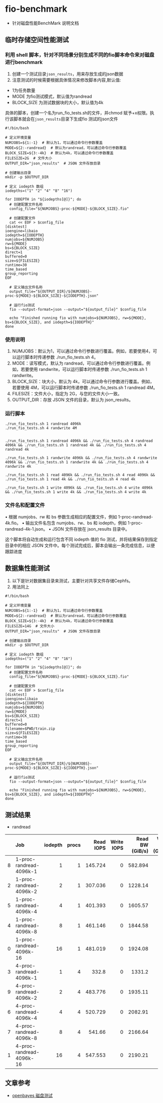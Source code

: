# fio-benchmark
- 针对磁盘性能BenchMark 说明文档



## 临时存储空间性能测试

### 利用 shell 脚本，针对不同场景分别生成不同的fio脚本命令来对磁盘进行benchmark

1. 创建一个测试目录`json_results`，用来存放生成的json数据
2. 注意测试的时候需要根据具体情况来修改脚本内容,默认值:
  - 1为任务数量
  - MODE 为fio测试模式，默认值为randread
  - BLOCK_SIZE 为测试数据块的大小，默认值为4k

具体的脚本，创建一个名为run_fio_tests.sh的文件，并chmod 赋予+x权限。执行该脚本就会在`json_results`目录下生成fio 测试的json文件

```
#!/bin/bash

# 定义环境变量
NUMJOBS=${1:-1}  # 默认为1，可以通过命令行参数覆盖
MODE=${2:-randread}  # 默认为randread，可以通过命令行参数覆盖
BLOCK_SIZE=${3:-4k}  # 默认为4k，可以通过命令行参数覆盖
FILESIZE=2G  # 文件大小
OUTPUT_DIR="json_results"  # JSON 文件存放目录

# 创建输出目录
mkdir -p $OUTPUT_DIR

# 定义 iodepth 数组
iodepths=("1" "2" "4" "8" "16")

for IODEPTH in "${iodepths[@]}"; do
  # 创建配置文件名称
  config_file="${NUMJOBS}-proc-${MODE}-${BLOCK_SIZE}.fio"

  # 创建配置文件
  cat << EOF > $config_file
[disktest]
ioengine=libaio
iodepth=${IODEPTH}
numjobs=${NUMJOBS}
rw=${MODE}
bs=${BLOCK_SIZE}
direct=1
buffered=0
size=${FILESIZE}
runtime=30
time_based
group_reporting
EOF

  # 定义输出文件名称
  output_file="${OUTPUT_DIR}/${NUMJOBS}-proc-${MODE}-${BLOCK_SIZE}-${IODEPTH}.json"

  # 运行fio测试
  fio --output-format=json --output="${output_file}" $config_file

  echo "Finished running fio with numjobs=${NUMJOBS}, rw=${MODE}, bs=${BLOCK_SIZE}, and iodepth=${IODEPTH}"
done
```


### 使用说明

1.	NUMJOBS：默认为1，可以通过命令行参数进行覆盖。例如，若要使用4，可以运行脚本时传递参数 ./run_fio_tests.sh 4。
2.	MODE：读写模式，默认为 randread，可以通过命令行参数进行覆盖。例如，若要使用 randwrite，可以运行脚本时传递参数 ./run_fio_tests.sh 1 randwrite。
3.	BLOCK_SIZE：块大小，默认为 4k，可以通过命令行参数进行覆盖。例如，若要使用 4M，可以运行脚本时传递参数 ./run_fio_tests.sh 1 randread 4M。
4.	FILESIZE：文件大小，指定为 2G，与您的文件大小一致。
5.	OUTPUT_DIR：存放 JSON 文件的目录，默认为 json_results。


### 运行脚本

```
./run_fio_tests.sh 1 randread 4096k
./run_fio_tests.sh 4 randwrite 4M


./run_fio_tests.sh 1 randread 4096k && ./run_fio_tests.sh 4 randread 4096k && ./run_fio_tests.sh 1 randread 4k && ./run_fio_tests.sh 4 randread 4k

./run_fio_tests.sh 1 randwrite 4096k && ./run_fio_tests.sh 4 randwrite 4096k && ./run_fio_tests.sh 1 randwrite 4k && ./run_fio_tests.sh 4 randwrite 4k

./run_fio_tests.sh 1 read 4096k && ./run_fio_tests.sh 4 read 4096k && ./run_fio_tests.sh 1 read 4k && ./run_fio_tests.sh 4 read 4k

./run_fio_tests.sh 1 write 4096k && ./run_fio_tests.sh 4 write 4096k && ./run_fio_tests.sh 1 write 4k && ./run_fio_tests.sh 4 write 4k
```

### 文件名和配置文件

•	根据 numjobs、rw 和 bs 参数生成相应的配置文件，例如 1-proc-randread-4k.fio。
•	输出文件名包含 numjobs、rw、bs 和 iodepth，例如 1-proc-randread-4k-1.json。
•	JSON 文件存放在 json_results 目录中。

这个脚本将自动生成和运行包含不同 iodepth 值的 fio 测试，并将结果保存到指定目录中的相应 JSON 文件中。每个测试完成后，脚本会输出一条完成信息，以便跟踪进度



## 数据集性能测试

1. 以下是针对数据集目录来测试，主要针对共享文件存储Cephfs。
2. 用法同上

```
#!/bin/bash

# 定义环境变量
NUMJOBS=${1:-1}  # 默认为1，可以通过命令行参数覆盖
MODE=${2:-randread}  # 默认为randread，可以通过命令行参数覆盖
BLOCK_SIZE=${3:-4k}  # 默认为4k，可以通过命令行参数覆盖
FILESIZE=14G  # 文件大小
OUTPUT_DIR="json_results"  # JSON 文件存放目录

# 创建输出目录
mkdir -p $OUTPUT_DIR

# 定义 iodepth 数组
iodepths=("1" "2" "4" "8" "16")

for IODEPTH in "${iodepths[@]}"; do
  # 创建配置文件名称
  config_file="${NUMJOBS}-proc-${MODE}-${BLOCK_SIZE}.fio"

  # 创建配置文件
  cat << EOF > $config_file
[disktest]
ioengine=libaio
iodepth=${IODEPTH}
numjobs=${NUMJOBS}
rw=${MODE}
bs=${BLOCK_SIZE}
direct=1
buffered=0
filename=$PWD/train.zip
size=${FILESIZE}
runtime=30
time_based
group_reporting
EOF

  # 定义输出文件名称
  output_file="${OUTPUT_DIR}/${NUMJOBS}-proc-${MODE}-${BLOCK_SIZE}-${IODEPTH}.json"

  # 运行fio测试
  fio --output-format=json --output="${output_file}" $config_file

  echo "Finished running fio with numjobs=${NUMJOBS}, rw=${MODE}, bs=${BLOCK_SIZE}, and iodepth=${IODEPTH}"
done
```


## 测试结果

- randread

|    | Job                      |   iodepth |   procs |   Read IOPS |   Write IOPS |   Read BW (GiB/s) |   Write BW (GiB/s) |
|---:|:-------------------------|----------:|--------:|------------:|-------------:|------------------:|-------------------:|
|  8 | 1-proc-randread-4096k-1  |         1 |       1 |     145.724 |            0 |           582.894 |                  0 |
|  2 | 1-proc-randread-4096k-2  |         2 |       1 |     307.036 |            0 |          1228.14  |                  0 |
|  5 | 1-proc-randread-4096k-4  |         4 |       1 |     401.393 |            0 |          1605.57  |                  0 |
|  4 | 1-proc-randread-4096k-8  |         8 |       1 |     461.146 |            0 |          1844.58  |                  0 |
|  0 | 1-proc-randread-4096k-16 |        16 |       1 |     481.019 |            0 |          1924.08  |                  0 |
|  3 | 4-proc-randread-4096k-1  |         1 |       4 |     332.8   |            0 |          1331.2   |                  0 |
|  9 | 4-proc-randread-4096k-2  |         2 |       4 |     483.776 |            0 |          1935.11  |                  0 |
|  6 | 4-proc-randread-4096k-4  |         4 |       4 |     520.729 |            0 |          2082.91  |                  0 |
|  7 | 4-proc-randread-4096k-8  |         8 |       4 |     541.66  |            0 |          2166.64  |                  0 |
|  1 | 4-proc-randread-4096k-16 |        16 |       4 |     547.553 |            0 |          2190.21  |                  0 |






## 文章参考

- [openbayes 磁盘测试](https://openbayes.com/docs/runtimes/storage-perf/)